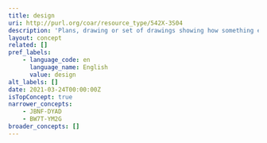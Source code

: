 ```yaml
---
title: design
uri: http://purl.org/coar/resource_type/542X-3S04
description: 'Plans, drawing or set of drawings showing how something e.g. building, product is to be made and how it will work and look. [Source: Adapted from https://dictionary.cambridge.org/dictionary/english/design]'
layout: concept
related: []
pref_labels:
    - language_code: en
      language_name: English
      value: design
alt_labels: []
date: 2021-03-24T00:00:00Z
isTopConcept: true
narrower_concepts:
    - JBNF-DYAD
    - BW7T-YM2G
broader_concepts: []
---
```


